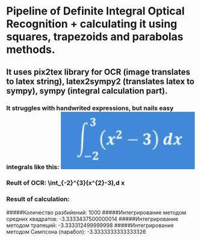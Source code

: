# Pipeline of Definite Integral Optical Recognition + calculating it using squares, trapezoids and parabolas methods.
## It uses pix2tex library for OCR (image translates to latex string), latex2sympy2 (translates latex to sympy), sympy (integral calculation part).
### It struggles with handwrited expressions, but nails easy integrals like this: ![Simple Definite Integral](https://github.com/0STG0T/def-integral-ocr-calculator/blob/main/images/Screenshot%202024-03-18%20at%2013.37.54.png?raw=true)
### Reult of OCR: \int_{-2}^{3}(x^{2}-3)\,d x
### Result of calculation: 
#####Количество разбийений: 1000
#####Интегрирование методом средних квадратов: -3.3333437500000014
#####Интегрирование методом трапеций: -3.333312499999998
#####Интегрирование методом Симпсона (парабол): -3.3333333333333326
